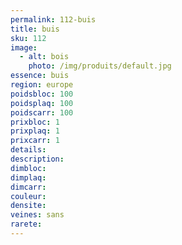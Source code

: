 ```yaml
---
permalink: 112-buis
title: buis
sku: 112
image: 
  - alt: bois
    photo: /img/produits/default.jpg
essence: buis
region: europe
poidsbloc: 100
poidsplaq: 100
poidscarr: 100
prixbloc: 1
prixplaq: 1
prixcarr: 1
details: 
description: 
dimbloc: 
dimplaq: 
dimcarr: 
couleur: 
densite: 
veines: sans
rarete: 
---
```

